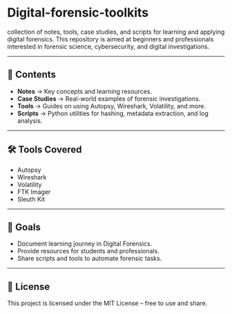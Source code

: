 # Digital-forensic-toolkits
collection of notes, tools, case studies, and scripts for learning and applying digital forensics.
This repository is aimed at beginners and professionals interested in forensic science, cybersecurity, and digital investigations.  

---

## 📂 Contents  
- **Notes** → Key concepts and learning resources.  
- **Case Studies** → Real-world examples of forensic investigations.  
- **Tools** → Guides on using Autopsy, Wireshark, Volatility, and more.  
- **Scripts** → Python utilities for hashing, metadata extraction, and log analysis.  

---

## 🛠 Tools Covered  
- Autopsy  
- Wireshark  
- Volatility  
- FTK Imager  
- Sleuth Kit  

---

## 📌 Goals  
- Document learning journey in Digital Forensics.  
- Provide resources for students and professionals.  
- Share scripts and tools to automate forensic tasks.  

---

## 📜 License  
This project is licensed under the MIT License – free to use and share.
